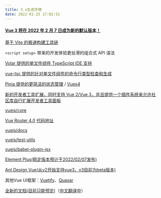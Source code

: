 ```yaml
---
title: 3.x生态环境
date: 2022-01-25 17:02:52
---
```

#### [Vue 3 将在 2022 年 2 月 7 日成为新的默认版本！](https://gist.github.com/yyx990803/bf9a625eeff8b471bf0701afb8e3fe75)
[基于 Vite 的极速构建工具链](https://vitejs.dev/)

`<script setup>` 带来的开发体验更丝滑的组合式 API 语法

[Volar 提供的单文件组件 TypeScript IDE 支持](https://marketplace.visualstudio.com/items?itemName=johnsoncodehk.volar)

[vue-tsc 提供的针对单文件组件的命令行类型检查和生成](https://github.com/johnsoncodehk/volar/tree/master/packages/vue-tsc)

[Pinia 提供的更简洁的状态管理](https://pinia.vuejs.org/) / [Vuex4](https://next.vuex.vuejs.org/)

[新的开发者工具扩展，同时支持 Vue 2/Vue 3，并且提供一个插件系统来允许社区库自行扩展开发者工具面板](https://devtools.vuejs.org/plugin/plugins-guide.html)

[vuejs/core](https://github.com/vuejs/core)

[Vue Router 4.0](https://next.router.vuejs.org/)
[代码地址](https://github.com/vuejs/router)

[vuejs/docs](https://github.com/vuejs/docs)

[vuejs/test-utils](https://github.com/vuejs/test-utils)

[vuejs/babel-plugin-jsx](https://github.com/vuejs/babel-plugin-jsx)

[Element Plus(稳定版本预计于2022/02/07发布)](https://element-plus.gitee.io/zh-CN/)

[Ant Design Vue(从v2开始支持vue3，v3目前为beta版本)](https://next.antdv.com/)

其他Vue UI框架：[Vuetify](https://vuetifyjs.com/zh-Hans/)、[Quasar](https://quasar.dev/)

[全新的文档(目前只能预览)](https://staging.vuejs.org/)（[中文翻译中](https://staging-cn.vuejs.org/)）